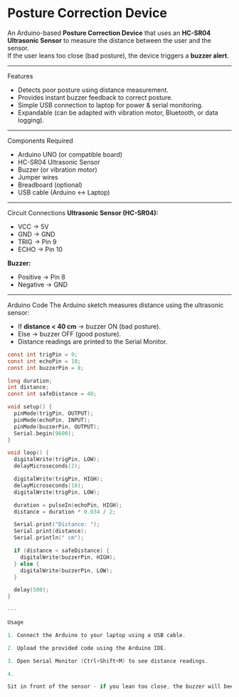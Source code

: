 # Posture Correction Device

An Arduino-based **Posture Correction Device** that uses an **HC-SR04 Ultrasonic Sensor** to measure the distance between the user and the sensor.  
If the user leans too close (bad posture), the device triggers a **buzzer alert**.  

---

Features
- Detects poor posture using distance measurement.
- Provides instant buzzer feedback to correct posture.
- Simple USB connection to laptop for power & serial monitoring.
- Expandable (can be adapted with vibration motor, Bluetooth, or data logging).

---

Components Required
- Arduino UNO (or compatible board)
- HC-SR04 Ultrasonic Sensor
- Buzzer (or vibration motor)
- Jumper wires
- Breadboard (optional)
- USB cable (Arduino ↔ Laptop)

---

Circuit Connections
**Ultrasonic Sensor (HC-SR04):**
- VCC → 5V  
- GND → GND  
- TRIG → Pin 9  
- ECHO → Pin 10  

**Buzzer:**
- Positive → Pin 8  
- Negative → GND  

---

Arduino Code
The Arduino sketch measures distance using the ultrasonic sensor:  

- If **distance < 40 cm** → buzzer ON (bad posture).  
- Else → buzzer OFF (good posture).  
- Distance readings are printed to the Serial Monitor.  

```c
const int trigPin = 9;
const int echoPin = 10;
const int buzzerPin = 8;

long duration;
int distance;
const int safeDistance = 40;

void setup() {
  pinMode(trigPin, OUTPUT);
  pinMode(echoPin, INPUT);
  pinMode(buzzerPin, OUTPUT);
  Serial.begin(9600);
}

void loop() {
  digitalWrite(trigPin, LOW);
  delayMicroseconds(2);

  digitalWrite(trigPin, HIGH);
  delayMicroseconds(10);
  digitalWrite(trigPin, LOW);

  duration = pulseIn(echoPin, HIGH);
  distance = duration * 0.034 / 2;

  Serial.print("Distance: ");
  Serial.print(distance);
  Serial.println(" cm");

  if (distance < safeDistance) {
    digitalWrite(buzzerPin, HIGH);
  } else {
    digitalWrite(buzzerPin, LOW);
  }

  delay(500);
}

---

Usage

1. Connect the Arduino to your laptop using a USB cable.

2. Upload the provided code using the Arduino IDE.

3. Open Serial Monitor (Ctrl+Shift+M) to see distance readings.

4.

Sit in front of the sensor - if you lean too close, the buzzer will beep!


